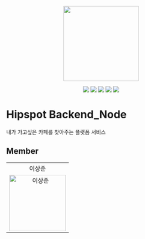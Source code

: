 <p align="center"><img width='200px' src="https://user-images.githubusercontent.com/24623403/211196655-32b385c0-2308-4cd9-922c-0708c59c8991.png"></p>
<p align='center'>
  <img src='https://img.shields.io/github/package-json/v/Hipspot/hipspot-web'>
  <a href="https://github.com/Hipspot/hipspot-web/issues"><img src='https://img.shields.io/github/issues/Hipspot/hipspot-web'></a>
  <a href="https://github.com/Hipspot/hipspot-web/pulls"><img src='https://img.shields.io/github/issues-pr/Hipspot/hipspot-web'></a>
  <a href="https://github.com/Hipspot/hipspot-web/graphs/contributors"><img src='https://img.shields.io/github/contributors/Hipspot/hipspot-web'></a>
  <a href='https://github.com/Hipspot/hipspot-web/blob/main/LICENSE'><img src='https://img.shields.io/github/license/Hipspot/hipspot-web'></a>
</p>

# Hipspot Backend_Node

내가 가고싶은 카페를 찾아주는 플랫폼 서비스

## Member

<table>
  <tr align="center">
    <td>이상준</td>
  </tr>
  <tr>
    <td align="center">
      <a href="https://github.com/Sangjun-man"><img src="https://avatars.githubusercontent.com/u/66112027?v=4" width="150px" alt="이상준"/><br /></a>
    </td>
  <tr>
</table>
